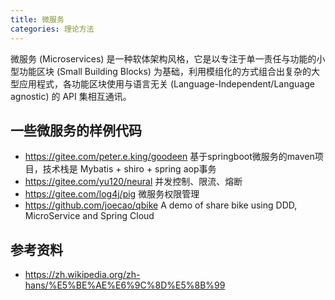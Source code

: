 ```yaml
---
title: 微服务
categories: 理论方法
---
```


微服务 (Microservices) 是一种软体架构风格，它是以专注于单一责任与功能的小型功能区块 (Small Building Blocks) 为基础，利用模组化的方式组合出复杂的大型应用程式，各功能区块使用与语言无关 (Language-Independent/Language agnostic) 的 API 集相互通讯。

## 一些微服务的样例代码

- https://gitee.com/peter.e.king/goodeen 基于springboot微服务的maven项目，技术栈是 Mybatis + shiro + spring aop事务
- https://gitee.com/yu120/neural 并发控制、限流、熔断
- https://gitee.com/log4j/pig 微服务权限管理
- https://github.com/joecao/qbike A demo of share bike using DDD, MicroService and Spring Cloud

## 参考资料

- https://zh.wikipedia.org/zh-hans/%E5%BE%AE%E6%9C%8D%E5%8B%99

